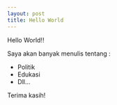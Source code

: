 ```yaml
---
layout: post
title: Hello World
---
```


Hello World!!

Saya akan banyak menulis tentang :

* Politik
* Edukasi
* Dll...
 
Terima kasih!
